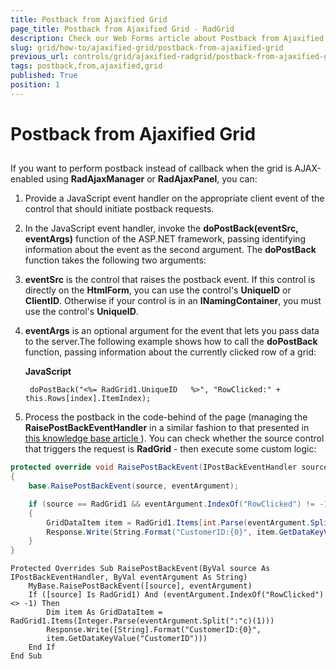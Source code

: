 ```yaml
---
title: Postback from Ajaxified Grid
page_title: Postback from Ajaxified Grid - RadGrid
description: Check our Web Forms article about Postback from Ajaxified Grid.
slug: grid/how-to/ajaxified-grid/postback-from-ajaxified-grid
previous_url: controls/grid/ajaxified-radgrid/postback-from-ajaxified-grid
tags: postback,from,ajaxified,grid
published: True
position: 1
---
```


# Postback from Ajaxified Grid



##

If you want to perform postback instead of callback when the grid is AJAX-enabled using **RadAjaxManager** or **RadAjaxPanel**, you can:

1. Provide a JavaScript event handler on the appropriate client event of the control that should initiate postback requests.

2. In the JavaScript event handler, invoke the **doPostBack(eventSrc, eventArgs)** function of the ASP.NET framework, passing identifying information about the event as the second argument. The **doPostBack** function takes the following two arguments:

3. **eventSrc** is the control that raises the postback event. If this control is directly on the **HtmlForm**, you can use the control's **UniqueID** or **ClientID**. Otherwise if your control is in an **INamingContainer**, you must use the control's **UniqueID**.

4. **eventArgs** is an optional argument for the event that lets you pass data to the server.The following example shows how to call the **doPostBack** function, passing information about the currently clicked row of a grid:

	**JavaScript**

		doPostBack("<%= RadGrid1.UniqueID   %>", "RowClicked:" + this.Rows[index].ItemIndex);


5. Process the postback in the code-behind of the page (managing the **RaisePostBackEventHandler** in a similar fashion to that presented in [ this knowledge base article ](https://www.telerik.com/support/kb/aspnet-ajax/grid/performing-postback-from-grid-client-events.aspx)). You can check whether the source control that triggers the request is **RadGrid** - then execute some custom logic:



````C#
protected override void RaisePostBackEvent(IPostBackEventHandler source, string eventArgument)
{
    base.RaisePostBackEvent(source, eventArgument);

    if (source == RadGrid1 && eventArgument.IndexOf("RowClicked") != -1)
    {
        GridDataItem item = RadGrid1.Items[int.Parse(eventArgument.Split(':')[1])];
        Response.Write(String.Format("CustomerID:{0}", item.GetDataKeyValue("CustomerID")));
    }
}
````
````VB
Protected Overrides Sub RaisePostBackEvent(ByVal source As IPostBackEventHandler, ByVal eventArgument As String)
    MyBase.RaisePostBackEvent([source], eventArgument)
    If ([source] Is RadGrid1) And (eventArgument.IndexOf("RowClicked") <> -1) Then
        Dim item As GridDataItem = RadGrid1.Items(Integer.Parse(eventArgument.Split(":"c)(1)))
        Response.Write([String].Format("CustomerID:{0}",
        item.GetDataKeyValue("CustomerID")))
    End If
End Sub
````

